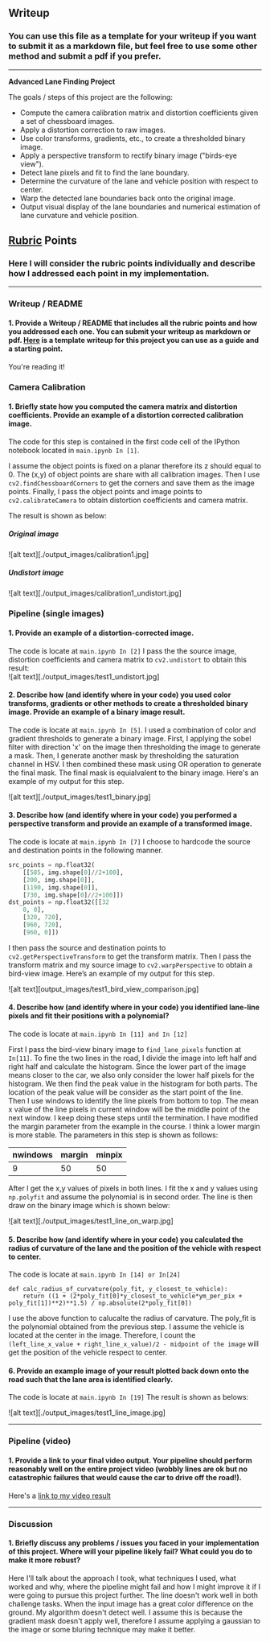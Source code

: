 ## Writeup 

### You can use this file as a template for your writeup if you want to submit it as a markdown file, but feel free to use some other method and submit a pdf if you prefer.

---

**Advanced Lane Finding Project**

The goals / steps of this project are the following:

* Compute the camera calibration matrix and distortion coefficients given a set of chessboard images.
* Apply a distortion correction to raw images.
* Use color transforms, gradients, etc., to create a thresholded binary image.
* Apply a perspective transform to rectify binary image ("birds-eye view").
* Detect lane pixels and fit to find the lane boundary.
* Determine the curvature of the lane and vehicle position with respect to center.
* Warp the detected lane boundaries back onto the original image.
* Output visual display of the lane boundaries and numerical estimation of lane curvature and vehicle position.

[//]: # (Image References)

[image1]: ./examples/undistort_output.png "Undistorted"
[image2]: ./test_images/test1.jpg "Road Transformed"
[image3]: ./examples/binary_combo_example.jpg "Binary Example"
[image4]: ./examples/warped_straight_lines.jpg "Warp Example"
[image5]: ./examples/color_fit_lines.jpg "Fit Visual"
[image6]: ./examples/example_output.jpg "Output"
[video1]: ./project_video.mp4 "Video"

## [Rubric](https://review.udacity.com/#!/rubrics/571/view) Points

### Here I will consider the rubric points individually and describe how I addressed each point in my implementation.  

---

### Writeup / README

#### 1. Provide a Writeup / README that includes all the rubric points and how you addressed each one.  You can submit your writeup as markdown or pdf.  [Here](https://github.com/udacity/CarND-Advanced-Lane-Lines/blob/master/writeup_template.md) is a template writeup for this project you can use as a guide and a starting point.  

You're reading it!

### Camera Calibration

#### 1. Briefly state how you computed the camera matrix and distortion coefficients. Provide an example of a distortion corrected calibration image.

The code for this step is contained in the first code cell of the IPython notebook located in `main.ipynb In [1]`.

I assume the object points is fixed on a planar therefore its z should equal to 0. The (x,y) of object points are share with all calibration images. Then I use `cv2.findChessboardCorners` to get the corners and save them as the image points. Finally, I pass the object points and image points to `cv2.calibrateCamera` to obtain distortion coefficients and camera matrix.

The result is shown as below:
##### Original image
![alt text][./output_images/calibration1.jpg]
##### Undistort image
![alt text][./output_images/calibration1_undistort.jpg]

### Pipeline (single images)

#### 1. Provide an example of a distortion-corrected image.
The code is locate at `main.ipynb In [2]`
I pass the the source image, distortion coefficients and camera matrix to `cv2.undistort` to obtain this result:  
![alt text][./output_images/test1_undistort.jpg]

#### 2. Describe how (and identify where in your code) you used color transforms, gradients or other methods to create a thresholded binary image.  Provide an example of a binary image result.

The code is locate at `main.ipynb In [5]`.
I used a combination of color and gradient thresholds to generate a binary image. First, I applying the sobel filter with direction 'x' on the image then thresholding the image to generate a mask. Then, I generate another mask by thresholding the saturation channel in HSV. I then combined these mask using OR operation to generate the final mask. The final mask is equialvalent to the binary image. 
Here's an example of my output for this step.  

![alt text][./output_images/test1_binary.jpg]

#### 3. Describe how (and identify where in your code) you performed a perspective transform and provide an example of a transformed image.
The code is locate at `main.ipynb In [7]`
I choose to hardcode the source and destination points in the following manner. 
```python
src_points = np.float32(
    [[585, img.shape[0]//2+100],
    [200, img.shape[0]],
    [1190, img.shape[0]],
    [730, img.shape[0]//2+100]])
dst_points = np.float32([[32
    0, 0], 
    [320, 720], 
    [960, 720], 
    [960, 0]])
```
I then pass the source and destination points to `cv2.getPerspectiveTransform` to get the transform matrix. Then I pass the transform matrix and my source image to `cv2.warpPerspective` to obtain a bird-view image.
Here’s an example of my output for this step.

![alt text][output_images/test1_bird_view_comparison.jpg]

#### 4. Describe how (and identify where in your code) you identified lane-line pixels and fit their positions with a polynomial?

The code is locate at `main.ipynb In [11] and In [12]`

First I pass the bird-view binary image to `find_lane_pixels` function at `In[11]`. To fine the two lines in the road, I divide the image into left half and right half and calculate the histogram. Since the lower part of the image means closer to the car, we also only consider the lower half pixels for the histogram. We then find the peak value in the histogram for both parts. The location of the peak value will be consider as the start point of the line. Then I use windows to identify the line pixels from bottom to top. The mean x value of the line pixels in current window will be the middle point of the next window. I keep doing these steps until the termination. I have modified the margin parameter from the example in the course. I think a lower margin is more stable.
The parameters in this step is shown as follows:


| nwindows |  margin | minpix |
| -------- | -------- | -------- |
| 9     | 50     | 50     |

After I get the x,y values of pixels in both lines. I fit the x and y values using `np.polyfit` and assume the polynomial is in second order. The line is then draw on the binary image which is shown below:



![alt text][./output_images/test1_line_on_warp.jpg]

#### 5. Describe how (and identify where in your code) you calculated the radius of curvature of the lane and the position of the vehicle with respect to center.

The code is locate at `main.ipynb In [14] or In[24]`
```
def calc_radius_of_curvature(poly_fit, y_closest_to_vehicle):
    return ((1 + (2*poly_fit[0]*y_closest_to_vehicle*ym_per_pix + poly_fit[1])**2)**1.5) / np.absolute(2*poly_fit[0])
```
I use the above function to calucalte the radius of carvature. The poly_fit is the polynomial obtained from the previous step. I assume the vehicle is located at the center in the image. Therefore, I count the `(left_line_x_value + right_line_x_value)/2 - midpoint of the image`
will get the position of the vehicle respect to center.

#### 6. Provide an example image of your result plotted back down onto the road such that the lane area is identified clearly.

The code is locate at `main.ipynb In [19]`
The result is shown as belows:


![alt text][./output_images/test1_line_image.jpg]

---

### Pipeline (video)

#### 1. Provide a link to your final video output.  Your pipeline should perform reasonably well on the entire project video (wobbly lines are ok but no catastrophic failures that would cause the car to drive off the road!).

Here's a [link to my video result](./test_videos_output/project_video.mp4)

---

### Discussion

#### 1. Briefly discuss any problems / issues you faced in your implementation of this project.  Where will your pipeline likely fail?  What could you do to make it more robust?

Here I'll talk about the approach I took, what techniques I used, what worked and why, where the pipeline might fail and how I might improve it if I were going to pursue this project further. 
The line doesn't work well in both challenge tasks. When the input image has a great color difference on the ground. My algorithm doesn't detect well. I assume this is because the gradient mask doesn't apply well, therefore I assume applying a gaussian to the image or some bluring technique may make it better.
